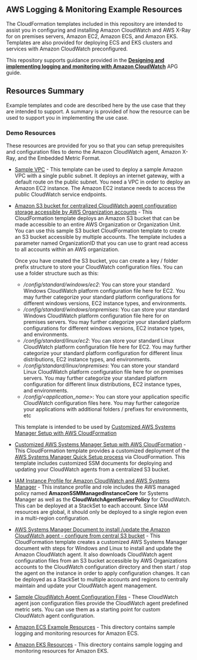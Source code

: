 ## AWS Logging & Monitoring Example Resources
The CloudFormation templates included in this repository are intended to assist you in configuring and installing Amazon CloudWatch and AWS X-Ray for on premises servers, Amazon EC2, Amazon ECS, and Amazon EKS. Templates are also provided for deploying ECS and EKS clusters and services with Amazon CloudWatch preconfigured.

This repository supports guidance provided in the **[Designing and implementing logging and monitoring with Amazon CloudWatch](https://docs.aws.amazon.com/prescriptive-guidance/latest/implementing-logging-monitoring-cloudwatch/welcome.html?did=pg_card&trk=pg_card)** APG guide.

## Resources Summary
Example templates and code are described here by the use case that they are intended to support.  A summary is provided of how the resource can be used to support you in implementing the use case.

### Demo Resources
These resources are provided for you so that you can setup prerequisites and configuration files to demo the Amazon CloudWatch agent, Amazon X-Ray, and the Embedded Metric Format.

* [Sample VPC](./create_vpc_example.yaml) - This template can be used to deploy a sample Amazon VPC with a single public subnet.  It deploys an internet gateway, with a default route on the public subnet.  You need a VPC in order to deploy an Amazon EC2 instance.  The Amazon EC2 instance needs to access the public CloudWatch service endpoints.

* [Amazon S3 bucket for centralized CloudWatch agent configuration storage accessible by AWS Organization accounts](./cloudwatch-config-s3-bucket.yaml) - This CloudFormation template deploys an Amazon S3 bucket that can be made accessible to an entire AWS Organization or Organization Unit.  You can use this sample S3 bucket CloudFormation template to create an S3 bucket accessible by multiple accounts.  The template includes a parameter named OrganizationID that you can use to grant read access to all accounts within an AWS organization.

  Once you have created the S3 bucket, you can create a key / folder prefix structure to store your CloudWatch configuration files.  You can use a folder structure such as this:

    * */config/standard/windows/ec2*:  You can store your standard Windows CloudWatch platform configuration file here for EC2.  You may further categorize your standard platform configurations for different windows versions, EC2 instance types, and environments.
    * */config/standard/windows/onpremises*:  You can store your standard Windows CloudWatch platform configuration file here for on premises servers.  You may further categorize your standard platform configurations for different windows versions, EC2 instance types, and environments.
    * */config/standard/linux/ec2*:  You can store your standard Linux CloudWatch platform configuration file here for EC2.  You may further categorize your standard platform configuration for different linux distributions, EC2 instance types, and environments.
    * */config/standard/linux/onpremises*:  You can store your standard Linux CloudWatch platform configuration file here for on premises servers.  You may further categorize your standard platform configuration for different linux distributions, EC2 instance types, and environments.
    * */config/<application_name>*:  You can store your application specific CloudWatch configuration files here.  You may further categorize your applications with additional folders / prefixes for environments, etc

  This template is intended to be used by [Customized AWS Systems Manager Setup with AWS CloudFormation](./custom_ssm_setup/)

* [Customized AWS Systems Manager Setup with AWS CloudFormation](./custom_ssm_setup/) - This CloudFormation template provides a customized deployment of the [AWS Systems Manager Quick Setup process](https://docs.aws.amazon.com/systems-manager/latest/userguide/systems-manager-quick-setup.html) via CloudFormation.  This template includes customized SSM documents for deploying and updating your CloudWatch agents from a centralized S3 bucket.

* [IAM Instance Profile for Amazon CloudWatch and AWS Systems Manager](./ssm-cloudwatch-instance-role.yaml) - This instance profile and role includes the AWS managed policy named **AmazonSSMManagedInstanceCore** for Systems Manager as well as the **CloudWatchAgentServerPolicy** for CloudWatch.  This can be deployed at a StackSet to each account.  Since IAM resources are global, it should only be deployed to a single region even in a multi-region configuration.

* [AWS Systems Manager Document to install /update the Amazon CloudWatch agent - configure from central S3 bucket](dev/builder/logging-monitoring-apg-guide-examples/custom_ssm_setup/InstallAndManageCloudWatchDocument.yaml) - This CloudFormation template creates a customized AWS Systems Manager document with steps for Windows and Linux to install and update the Amazon CloudWatch agent.  It also downloads CloudWatch agent configuration files from an S3 bucket accessible by AWS Organizations accounts to the CloudWatch configuration directory and then start / stop the agent on the instance in order to apply configuration changes.  It can be deployed as a StackSet to multiple accounts and regions to centrally maintain and update your CloudWatch agent management.

* [Sample CloudWatch Agent Configuration Files](./cloudwatch_agent_configs) - These CloudWatch agent json configuration files provide the CloudWatch agent predefined metric sets.  You can use them as a starting point for custom CloudWatch agent configuration.

* [Amazon ECS Example Resources](./examples/ecs) - This directory contains sample logging and monitoring resources for Amazon ECS.

* [Amazon EKS Resources](./examples/eks) - This directory contains sample logging and monitoring resources for Amazon EKS.